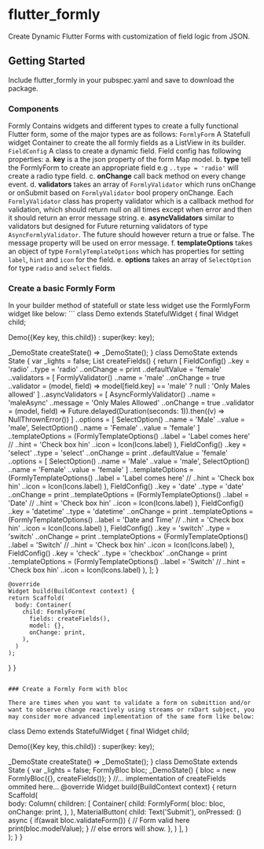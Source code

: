 # flutter_formly
Create Dynamic Flutter Forms with customization of field logic from JSON.

## Getting Started
Include flutter_formly in your pubspec.yaml and save to download the package.

### Components
Formly Contains widgets and different types to create a fully functional Flutter form, some of the major types are as follows:
```FormlyForm```
A Statefull widget Container to create the all formly fields as a ListView in its builder.
```FieldConfig```
A class to create a dynamic field. Field config has following properties:
    a. **key** is a the json property of the form Map model.
    b. **type** tell the FormlyForm to create an appropriate field e.g ```..type = 'radio'``` will create a radio type field.
    c. **onChange** call back method on every change event.
    d. **validators** takes an array of ```FormlyValidator``` which runs onChange or onSubmit based on ```FormlyValidator``` bool propery onChange. Each ```FormlyValidator``` class has property validator which is a callback method for validation, which should return null on all times except when error and then it should return an error message string.
    e. **asyncValidators** similar to validators but designed for Future returning validators of type ```AsyncFormlyValidator```. The future should however return a true or false. The message property will be used on error message.
    f. **templateOptions** takes an object of type ```FormlyTemplateOptions``` which has properties for setting ```label```, ```hint``` and ```icon``` for the field.
    e. **options**  takes an array of ```SelectOption``` for type ```radio``` and ```select``` fields.
        
### Create a basic Formly Form
In your builder method of statefull or state less widget use the FormlyForm widget like below:
    ```
class Demo extends StatefulWidget {
  final Widget child;

  Demo({Key key, this.child}) : super(key: key);

  _DemoState createState() => _DemoState();
}
class DemoState extends State<Demo> {
    var _lights = false;
    List<FieldConfig> createFields() {
        return <FieldConfig>[
            FieldConfig()
            ..key = 'radio'
            ..type = 'radio' 
            ..onChange = print
            ..defaultValue = 'female'
            ..validators = [
              FormlyValidator()
              ..name = 'male'
              ..onChange = true
              ..validator = (model, field) => model[field.key] == 'male' ? null : 'Only Males allowed'
            ]
            ..asyncValidators = [
              AsyncFormlyValidator()
              ..name = 'maleAsync'
              ..message = 'Only Males Allowed'
              ..onChange = true
              ..validator = (model, field) => Future.delayed(Duration(seconds: 1)).then((v) => NullThrownError())
            ]
            ..options = [
              SelectOption()
              ..name = 'Male'
              ..value = 'male',
              SelectOption()
              ..name = 'Female'
              ..value = 'female'
            ]            
            ..templateOptions = (FormlyTemplateOptions()
            ..label = 'Label comes here'
            // ..hint = 'Check box hin'
            ..icon = Icon(Icons.label)
            ),
            FieldConfig()
              ..key = 'select'
              ..type = 'select'
              ..onChange = print
              ..defaultValue = 'female'
              ..options = [
                SelectOption()
                  ..name = 'Male'
                  ..value = 'male',
                SelectOption()
                  ..name = 'Female'
                  ..value = 'female'
              ]
              ..templateOptions = (FormlyTemplateOptions()
                ..label = 'Label comes here'
              // ..hint = 'Check box hin'
                ..icon = Icon(Icons.label)
              ),
            FieldConfig()
              ..key = 'date'
              ..type = 'date'
              ..onChange = print
              ..templateOptions = (FormlyTemplateOptions()
                ..label = 'Date'
              // ..hint = 'Check box hin'
                ..icon = Icon(Icons.label)
              ),
            FieldConfig()
              ..key = 'datetime'
              ..type = 'datetime'
              ..onChange = print
              ..templateOptions = (FormlyTemplateOptions()
                ..label = 'Date and Time'
              // ..hint = 'Check box hin'
                ..icon = Icon(Icons.label)
              ),
            FieldConfig()
              ..key = 'switch'
              ..type = 'switch'
              ..onChange = print
              ..templateOptions = (FormlyTemplateOptions()
                ..label = 'Switch'
              // ..hint = 'Check box hin'
                ..icon = Icon(Icons.label)
              ),
            FieldConfig()
              ..key = 'check'
              ..type = 'checkbox'
              ..onChange = print
              ..templateOptions = (FormlyTemplateOptions()
                ..label = 'Switch'
              // ..hint = 'Check box hin'
                ..icon = Icon(Icons.label)
              ),
        ];
    }

    @override
    Widget build(BuildContext context) {
    return Scaffold(     
      body: Container(
        child: FormlyForm(
          fields: createFields(),
          model: {},
          onChange: print,
        ),
      )      
    );
  }
}

```

### Create a Formly Form with bloc

There are times when you want to validate a form on submittion and/or want to observe change reactively using streams or rxDart subject, you may consider more advanced implementation of the same form like below:

   ```
class Demo extends StatefulWidget {
  final Widget child;

  Demo({Key key, this.child}) : super(key: key);

  _DemoState createState() => _DemoState();
}
class DemoState extends State<Demo> {
    var _lights = false;
    FormlyBloc bloc;
    _DemoState() {
        bloc = new FormlyBloc({}, createFields());
    }
    //... implementation of createFields ommited here...
    @override
    Widget build(BuildContext context) {
    return Scaffold(     
      body: Column(
        children: <Widget>[
          Container(
            child: FormlyForm(
              bloc: bloc,          
              onChange: print,
            ),
          ),
          MaterialButton(
            child: Text('Submit'),
            onPressed: () async {
              if(await bloc.validateForm()) {
                // Form valid here
                print(bloc.modelValue);
              }
              // else errors will show.
            },
          )
        ],
      )      
    );
  }
}

```

